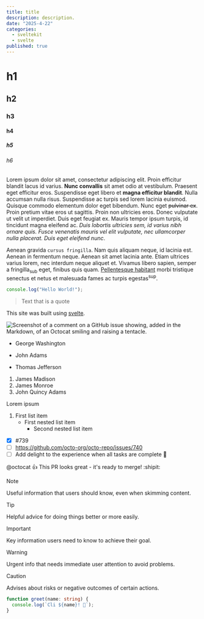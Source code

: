 ```yaml
---
title: title
description: description.
date: "2025-4-22"
categories:
  - sveltekit
  - svelte
published: true
---
```


<script>
  import { ComponentPreview, CommandLine, Counter } from "$lib/components/index.js";
  import CounterCode from '$lib/components/counter.svelte?raw';

  const commandInstall = [
    {pkg: "npm", command: "npm i -D lapikit"},
    {pkg: "yarn", command: "yarn add -D lapikit"}
  ];
</script>

# h1

<ComponentPreview name="counter" component={Counter} code={CounterCode}/>

## h2

<CommandLine name="intall-lapikit" command={commandInstall}/>

### h3

#### h4

##### h5

###### h6

Lorem ipsum dolor sit amet, consectetur adipiscing elit. Proin efficitur blandit lacus id varius. **Nunc convallis** sit amet odio at vestibulum. Praesent eget efficitur eros. Suspendisse eget libero et **magna efficitur blandit**. Nulla accumsan nulla risus. Suspendisse ac turpis sed lorem lacinia euismod. Quisque commodo elementum dolor eget bibendum. Nunc eget ~~pulvinar ex~~. Proin pretium vitae eros ut sagittis. Proin non ultricies eros. Donec vulputate ut velit ut imperdiet. Duis eget feugiat ex. Mauris tempor ipsum turpis, id tincidunt magna eleifend ac. _Duis lobortis ultricies sem, id varius nibh ornare quis. Fusce venenatis mauris vel elit vulputate, nec ullamcorper nulla placerat. Duis eget eleifend nunc_.

Aenean gravida `cursus fringilla`. Nam quis aliquam neque, id lacinia est. Aenean in fermentum neque. Aenean sit amet lacinia ante. Etiam ultrices varius lorem, nec interdum neque aliquet et. Vivamus libero sapien, semper a fringilla<sub>sub</sub> eget, finibus quis quam. <ins>Pellentesque habitant</ins> morbi tristique senectus et netus et malesuada fames ac turpis egestas<sup>sup</sup>.

```javascript
console.log("Hello World!");
```

> Text that is a quote

This site was built using [svelte](https://svelte.dev).

![Screenshot of a comment on a GitHub issue showing, added in the Markdown, of an Octocat smiling and raising a tentacle.](https://myoctocat.com/assets/images/base-octocat.svg)

- George Washington

* John Adams

- Thomas Jefferson

1. James Madison
2. James Monroe
3. John Quincy Adams

Lorem ipsum

1. First list item
   - First nested list item
     - Second nested list item

- [x] #739
- [ ] https://github.com/octo-org/octo-repo/issues/740
- [ ] Add delight to the experience when all tasks are complete :tada:

@octocat :+1: This PR looks great - it's ready to merge! :shipit:

> [!NOTE]
> Useful information that users should know, even when skimming content.

> [!TIP]
> Helpful advice for doing things better or more easily.

> [!IMPORTANT]
> Key information users need to know to achieve their goal.

> [!WARNING]
> Urgent info that needs immediate user attention to avoid problems.

> [!CAUTION]
> Advises about risks or negative outcomes of certain actions.

<!-- This content will not appear in the rendered Markdown -->

```ts
function greet(name: string) {
  console.log(`Cli ${name}! 👋`);
}
```
